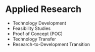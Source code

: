 # Applied Research

- Technology Development
- Feasibility Studies
- Proof of Concept (POC)
- Technology Transfer
- Research-to-Development Transition